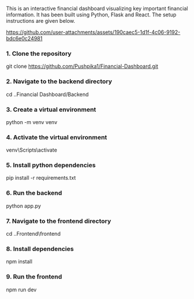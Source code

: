 This is an interactive financial dashboard visualizing key important financial information. It has been built using Python, Flask and React. The setup instructions are given below.

https://github.com/user-attachments/assets/190caec5-1d1f-4c06-9192-bdc6e0c24981

### **1. Clone the repository**
   
git clone https://github.com/Pushpika1/Financial-Dashboard.git

### **2. Navigate to the backend directory**

cd ..Financial Dashboard/Backend

### **3. Create a virtual environment**

python -m venv venv

### **4. Activate the virtual environment**

venv\Scripts\activate 

### **5. Install python dependencies** 

pip install -r requirements.txt

### **6. Run the backend** 

python app.py

### **7. Navigate to the frontend directory** 

cd ..Frontend\frontend

### **8. Install dependencies** 

npm install

### **9. Run the frontend** 

npm run dev

